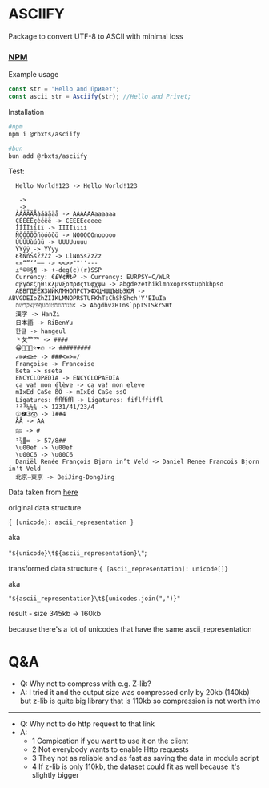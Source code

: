 # ASCIIFY
Package to convert UTF-8 to ASCII with minimal loss

### [NPM](https://www.npmjs.com/package/@rbxts/asciify)

Example usage
```ts
const str = "Hello and Привет";
const ascii_str = Asciify(str); //Hello and Privet;
```

Installation
```bash
#npm
npm i @rbxts/asciify

#bun
bun add @rbxts/asciify
```

Test:
```
  Hello World!123 -> Hello World!123
  
   -> 
   ->    	
  ÀÁÂÃÄÅàáâãäå -> AAAAAAaaaaaa
  ÇÈÉÊËçèéêë -> CEEEEceeee
  ÌÍÎÏìíîï -> IIIIiiii
  ÑÒÓÔÕÖñòóôõö -> NOOOOOnooooo
  ÙÚÛÜùúûü -> UUUUuuuu
  ÝŸýÿ -> YYyy
  ŁłŃńŚśŹźŻż -> LlNnSsZzZz
  «»“”‘’–— -> <<>>""''---
  ±°©®§¶ -> +-deg(c)(r)SSP
  Currency: €£¥¢₩₺₽ -> Currency: EURPSY=C/WLR
  αβγδεζηθικλμνξοπρσςτυφχψω -> abgdezethiklmnxoprsstuphkhpso
  АБВГДЕЁЖЗИЙКЛМНОПРСТУФХЦЧШЩЪЫЬЭЮЯ -> ABVGDEIoZhZIIKLMNOPRSTUFKhTsChShShch'Y'EIuIa
  אבגדהוזחטנסעףפץצקרשת -> AbgdhvzHTns`ppTSTSkrSHt
  漢字 -> HanZi
  日本語 -> RiBenYu
  한글 -> hangeul
  ⺀⺙⺮⺲ -> ####
  😀🤢🎉🚀⭐️❤️🔥 -> #########
  ✓∞≠≤≥÷ -> ###<=>=/
  Françoise -> Francoise
  ßeta -> sseta
  ENCYCLOPÆDIA -> ENCYCLOPAEDIA
  ça va! mon élève -> ca va! mon eleve
  mIxEd CaSe ßÖ -> mIxEd CaSe ssO
  Ligatures: ﬁﬂﬃﬄ -> Ligatures: fiflffiffl
  ¹²³¼½¾ -> 1231/41/23/4
  ①❷➂⓸ -> 1##4
  ÅÅ -> AA
  ﷺ -> #
  ⁵⅞∭∞ -> 57/8##
  \u00ef -> \u00ef
  \u00C6 -> \u00C6
  Daniël Renée François Bjørn in’t Veld -> Daniel Renee Francois Bjorn in't Veld
  北京→東京 -> BeiJing-DongJing
```

Data taken from [here](https://github.com/anyascii/anyascii/blob/master/unidecode/unidecode-py.tsv)

original data structure 

`{ [unicode]: ascii_representation }`

aka

`"${unicode}\t${ascii_representation}\"`;

transformed data structure
`{ [ascii_representation]: unicode[]}`

aka

`"${ascii_representation}\t${unicodes.join(",")}"`

result - size 345kb -> 160kb

because there's a lot of unicodes that have the same ascii_representation


# Q&A
- Q: Why not to compress with e.g. Z-lib?
- A: I tried it and the output size was compressed only by 20kb (140kb) but z-lib is quite big library that is 110kb so compression is not worth imo
------------------------
- Q: Why not to do http request to that link
- A:
  - 1 Compication if you want to use it on the client
  - 2 Not everybody wants to enable Http requests
  - 3 They not as reliable and as fast as saving the data in module script
  - 4 If z-lib is only 110kb, the dataset could fit as well because it's slightly bigger
  
